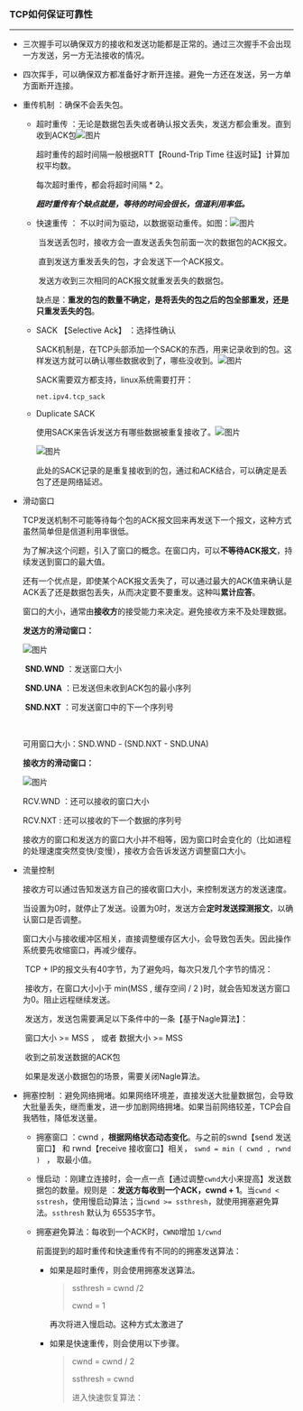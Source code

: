 ### TCP如何保证可靠性

---

- 三次握手可以确保双方的接收和发送功能都是正常的。通过三次握手不会出现一方发送，另一方无法接收的情况。

- 四次挥手，可以确保双方都准备好才断开连接。避免一方还在发送，另一方单方面断开连接。

- 重传机制  ：确保不会丢失包。

  - 超时重传 ：无论是数据包丢失或者确认报文丢失，发送方都会重发。直到收到ACK包![图片](TCP为什么可靠.assets/640-1619616813616.webp)

    超时重传的超时间隔一般根据RTT【Round-Trip Time 往返时延】计算加权平均数。

    每次超时重传，都会将超时间隔 * 2。

    ***超时重传有个缺点就是，等待的时间会很长，信道利用率低。***

  - 快速重传 ： 不以时间为驱动，以数据驱动重传。如图：![图片](TCP为什么可靠.assets/640.png)

    ​	当发送丢包时，接收方会一直发送丢失包前面一次的数据包的ACK报文。

    ​	直到发送方重发丢失的包，才会发送下一个ACK报文。

    ​	发送方收到三次相同的ACK报文就重发丢失的数据包。

    ​	缺点是：**重发的包的数量不确定，是将丢失的包之后的包全部重发，还是只重发丢失的包**。

  - SACK 【Selective Ack】 ：选择性确认

    SACK机制是，在TCP头部添加一个SACK的东西，用来记录收到的包。这样发送方就可以确认哪些数据收到了，哪些没收到。![图片](TCP为什么可靠.assets/640-1619617822702.webp)

    SACK需要双方都支持，linux系统需要打开：

    `net.ipv4.tcp_sack`

  - Duplicate SACK

    使用SACK来告诉发送方有哪些数据被重复接收了。![图片](TCP为什么可靠.assets/640-1619618381734.png)

    ![图片](TCP为什么可靠.assets/640-1619618698573.png)

    此处的SACK记录的是重复接收到的包，通过和ACK结合，可以确定是丢包了还是网络延迟。

- 滑动窗口

  TCP发送机制不可能等待每个包的ACK报文回来再发送下一个报文，这种方式虽然简单但是信道利用率很低。

  为了解决这个问题，引入了窗口的概念。在窗口内，可以**不等待ACK报文**，持续发送到窗口的最大值。

  还有一个优点是，即使某个ACK报文丢失了，可以通过最大的ACK值来确认是ACK丢了还是数据包丢失，从而决定要不要重发。这种叫**累计应答**。

  窗口的大小，通常由**接收方**的接受能力来决定。避免接收方来不及处理数据。

  **发送方的滑动窗口：**

  ![图片](TCP为什么可靠.assets/640-1619619568779.png)

  

  ​	**SND.WND** ：发送窗口大小

  ​	**SND.UNA** ：已发送但未收到ACK包的最小序列

  ​	**SND.NXT** ：可发送窗口中的下一个序列号

  ​	

  可用窗口大小：SND.WND - (SND.NXT - SND.UNA)

  

  **接收方的滑动窗口：**

  ![图片](TCP为什么可靠.assets/640-1619620016311.png)

  

  RCV.WND ：还可以接收的窗口大小

  RCV.NXT : 还可以接收的下一个数据的序列号

  接收方的窗口和发送方的窗口大小并不相等，因为窗口时会变化的（比如进程的处理速度突然变快/变慢），接收方会告诉发送方调整窗口大小。

- 流量控制

  接收方可以通过告知发送方自己的接收窗口大小，来控制发送方的发送速度。

  ​	当设置为0时，就停止了发送。设置为0时，发送方会**定时发送探测报文**，以确认窗口是否调整。

  ​	窗口大小与接收缓冲区相关，直接调整缓存区大小，会导致包丢失。因此操作系统要先收缩窗口，再减少缓存。

  ​	TCP + IP的报文头有40字节，为了避免吗，每次只发几个字节的情况：

  ​	接收方，在窗口大小小于 min(MSS , 缓存空间 / 2 )时，就会告知发送方窗口为0。阻止远程继续发送。

  ​	发送方，发送包需要满足以下条件中的一条【基于Nagle算法】：

  ​	窗口大小 >= MSS  ， 或者 数据大小 >= MSS

  ​	收到之前发送数据的ACK包

  ​	如果是发送小数据包的场景，需要关闭Nagle算法。

- 拥塞控制 ：避免网络拥堵。如果网络环境差，直接发送大批量数据包，会导致大批量丢失，继而重发，进一步加剧网络拥堵。如果当前网络较差，TCP会自我牺牲，降低发送量。

  - 拥塞窗口 ：cwnd ，**根据网络状态动态变化**。与之前的swnd【send 发送窗口】 和 rwnd【receive 接收窗口】相关， `swnd = min ( cwnd , rwnd ) ` ， 取最小值。

  - 慢启动 ：刚建立连接时，会一点一点【通过调整`cwnd`大小来提高】发送数据包的数量。规则是 ：**发送方每收到一个ACK，cwnd + 1**。当`cwnd < sstresh`，使用慢启动算法；当`cwnd >= ssthresh`，就使用拥塞避免算法。`ssthresh` 默认为 65535字节。

  - 拥塞避免算法：每收到一个ACK时，`CWND`增加 `1/cwnd`

    前面提到的超时重传和快速重传有不同的的拥塞发送算法：

    - 如果是超时重传，则会使用拥塞发送算法。

      > ssthresh = cwnd /2
      >
      > cwnd = 1

      再次将进入慢启动。这种方式太激进了

    - 如果是快速重传，则会使用以下步骤。

      > cwnd = cwnd / 2
      >
      > ssthresh = cwnd
      >
      > 进入快速恢复算法：

  ​	

  

  

  ​	